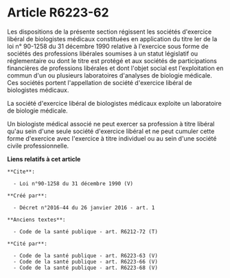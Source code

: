 # Article R6223-62

Les dispositions de la présente section régissent les sociétés d'exercice libéral de biologistes médicaux constituées en
application du titre Ier de la loi n° 90-1258 du 31 décembre 1990 relative à l'exercice sous forme de sociétés des
professions libérales soumises à un statut législatif ou réglementaire ou dont le titre est protégé et aux sociétés de
participations financières de professions libérales et dont l'objet social est l'exploitation en commun d'un ou plusieurs
laboratoires d'analyses de biologie médicale. Ces sociétés portent l'appellation de société d'exercice libéral de biologistes
médicaux. 

La société d'exercice libéral de biologistes médicaux exploite un laboratoire de biologie médicale. 

Un biologiste médical associé ne peut exercer sa profession à titre libéral qu'au sein d'une seule société d'exercice libéral
et ne peut cumuler cette forme d'exercice avec l'exercice à titre individuel ou au sein d'une société civile professionnelle.

**Liens relatifs à cet article**

	**Cite**:

	  - Loi n°90-1258 du 31 décembre 1990 (V)

	**Créé par**:

	  - Décret n°2016-44 du 26 janvier 2016 - art. 1

	**Anciens textes**:

	  - Code de la santé publique - art. R6212-72 (T)

	**Cité par**:

	  - Code de la santé publique - art. R6223-63 (V)
	  - Code de la santé publique - art. R6223-66 (V)
	  - Code de la santé publique - art. R6223-68 (V)
